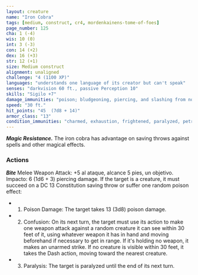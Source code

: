 ```yaml
---
layout: creature
name: "Iron Cobra"
tags: [medium, construct, cr4, mordenkainens-tome-of-foes]
page_number: 125
cha: 1 (-4)
wis: 10 (0)
int: 3 (-3)
con: 14 (+2)
dex: 16 (+3)
str: 12 (+1)
size: Medium construct
alignment: unaligned
challenge: "4 (1100 XP)"
languages: "understands one language of its creator but can't speak"
senses: "darkvision 60 ft., passive Perception 10"
skills: "Sigilo +7"
damage_immunities: "poison; bludgeoning, piercing, and slashing from nonmagical attacks that aren't adamantine"
speed: "30 ft."
hit_points: "45  (7d8 + 14)"
armor_class: "13"
condition_immunities: "charmed, exhaustion, frightened, paralyzed, petrified, poisoned"
---
```


***Magic Resistance.*** The iron cobra has advantage on saving throws against spells and other magical effects.

### Actions

***Bite*** Melee Weapon Attack: +5 al ataque, alcance 5 pies, un objetivo. Impacto: 6 (1d6 + 3) piercing damage. If the target is a creature, it must succeed on a DC 13 Constitution saving throw or suffer one random poison effect:
* 1. Poison Damage: The target takes 13 (3d8) poison damage.
* 2. Confusion: On its next turn, the target must use its action to make one weapon attack against a random creature it can see within 30 feet of it, using whatever weapon it has in hand and moving beforehand if necessary to get in range. If it's holding no weapon, it makes an unarmed strike. If no creature is visible within 30 feet, it takes the Dash action, moving toward the nearest creature.
* 3. Paralysis: The target is paralyzed until the end of its next turn.
